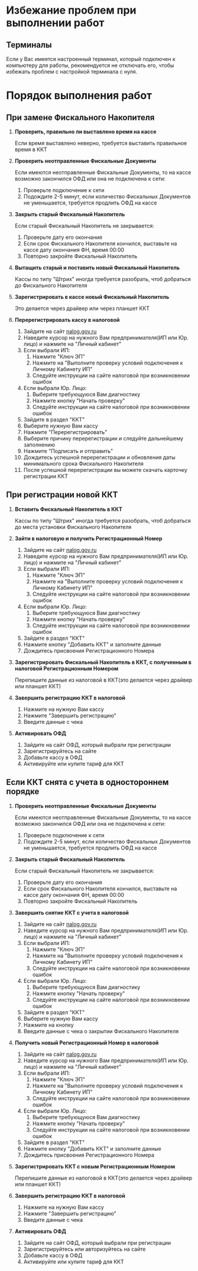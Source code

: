 # Избежание проблем при выполнении работ
## Терминалы
Если у Вас имеется настроенный терминал, который подключен к компьютеру для работы, рекомендуется не отключать его, чтобы избежать проблем с настройкой терминала с нуля.

# Порядок выполнения работ

## При замене Фискального Накопителя

1. **Проверить, правильно ли выставлено время на кассе**

	Если время выставлено неверно, требуется выставить правильное время в ККТ
2. **Проверить неотправленные Фискальные Документы**

	Если имеются неотправленные Фискальные Документы, то на кассе возможно закончился ОФД или она не подключена к сети:
	1. Проверьте подключение к сети
	2. Подождите 2-5 минут, если количество Фискальных Документов не уменьшается, требуется продлить ОФД на кассе
3. **Закрыть старый Фискальный Накопитель**

	Если старый Фискальный Накопитель не закрывается:
	1. Проверьте дату его окончания
	2. Если срок Фискального Накопителя кончился, выставьте на кассе дату окончания ФН, время 00:00
	3. Повторно закройте Фискальный Накопитель
4. **Вытащить старый и поставить новый Фискальный Накопитель**

	Кассы по типу "Штрих" иногда требуется разобрать, чтоб добраться до Фискального Накопителя
5. **Зарегистрировать в кассе новый Фискальный Накопитель**

	Это делается через драйвер или через планшет ККТ
6. **Перерегистрировать кассу в налоговой**
	1. Зайдите на сайт [nalog.gov.ru](https://www.nalog.gov.ru)
	2. Наведите курсор на нужного Вам предпринимателя(ИП или Юр. лицо) и нажмите на "Личный кабинет"
	3. Если выбрали ИП:
		1. Нажмите "Ключ ЭП"
		2. Нажмите на "Выполните проверку условий подключения к Личному Кабинету ИП"
		3. Следуйте инструкции на сайте налоговой при возникновении ошибок
	4. Если выбрали Юр. Лицо:
		1. Выберите требующуюся Вам диагностику
		2. Нажмите кнопку "Начать проверку"
		3. Следуйте инструкции на сайте налоговой при возникновении ошибок
	5. Зайдите в раздел "ККТ"
	6. Выберите нужную Вам кассу
	7. Нажмите "Перерегистрировать"
	8. Выберите причину перерегистрации и следуйте дальнейшему заполнению
	9. Нажмите "Подписать и отправить"
	10. Дождитесь успешной перерегистрации и обновления даты минимального срока Фискального Накопителя
	11. После успешной перерегистрации вы можете скачать карточку регистрации ККТ

## При регистрации новой ККТ

1. **Вставить Фискальный Накопитель в ККТ**

	Кассы по типу "Штрих" иногда требуется разобрать, чтоб добраться до места установки Фискального Накопителя
2. **Зайти в налоговую и получить Регистрационный Номер**
	1. Зайдите на сайт [nalog.gov.ru](https://www.nalog.gov.ru)
	2. Наведите курсор на нужного Вам предпринимателя(ИП или Юр. лицо) и нажмите на "Личный кабинет"
	3. Если выбрали ИП:
		1. Нажмите "Ключ ЭП"
		2. Нажмите на "Выполните проверку условий подключения к Личному Кабинету ИП"
		3. Следуйте инструкции на сайте налоговой при возникновении ошибок
	4. Если выбрали Юр. Лицо:
		1. Выберите требующуюся Вам диагностику
		2. Нажмите кнопку "Начать проверку"
		3. Следуйте инструкции на сайте налоговой при возникновении ошибок
	5. Зайдите в раздел "ККТ"
	6. Нажмите кнопку "Добавить ККТ" и заполните данные
	7. Дождитесь присвоения Регистрационного Номера
3. **Зарегистрировать Фискальный Накопитель в ККТ, с полученным в налоговой Регистрационным Номером**

	Перепишите данные из налоговой в ККТ(это делается через драйвер или планшет ККТ)
4. **Завершить регистрацию ККТ в налоговой**
	1. Нажмите на нужную Вам кассу
	2. Нажмите "Завершить регистрацию"
	3. Введите данные с чека
5. **Активировать ОФД**
	1. Зайдите на сайт ОФД, который выбрали при регистрации
	2. Зарегистрируйтесь на сайте
	3. Добавьте кассу в ОФД
	4. Активируйте или купите тариф для ККТ

## Если ККТ снята с учета в одностороннем порядке

1. **Проверить неотправленные Фискальные Документы**

	Если имеются неотправленные Фискальные Документы, то на кассе возможно закончился ОФД или она не подключена к сети:
	1. Проверьте подключение к сети
	2. Подождите 2-5 минут, если количество Фискальных Документов не уменьшается, требуется продлить ОФД на кассе
2. **Закрыть старый Фискальный Накопитель**

	Если старый Фискальный Накопитель не закрывается:
	1. Проверьте дату его окончания
	2. Если срок Фискального Накопителя кончился, выставьте на кассе дату окончания ФН, время 00:00
	3. Повторно закройте Фискальный Накопитель
3. **Завершить снятие ККТ с учета в налоговой**
	1. Зайдите на сайт [nalog.gov.ru](https://www.nalog.gov.ru)
	2. Наведите курсор на нужного Вам предпринимателя(ИП или Юр. лицо) и нажмите на "Личный кабинет"
	3. Если выбрали ИП:
		1. Нажмите "Ключ ЭП"
		2. Нажмите на "Выполните проверку условий подключения к Личному Кабинету ИП"
		3. Следуйте инструкции на сайте налоговой при возникновении ошибок
	4. Если выбрали Юр. Лицо:
		1. Выберите требующуюся Вам диагностику
		2. Нажмите кнопку "Начать проверку"
		3. Следуйте инструкции на сайте налоговой при возникновении ошибок
	5. Зайдите в раздел "ККТ"
	6. Выберите нужную Вам кассу
	7. Нажмите на кнопку
	8. Введите данные с чека о закрытии Фискального Накопителя
4. **Получить новый Регистрационный Номер в налоговой**
	1. Зайдите на сайт [nalog.gov.ru](https://www.nalog.gov.ru)
	2. Наведите курсор на нужного Вам предпринимателя(ИП или Юр. лицо) и нажмите на "Личный кабинет"
	3. Если выбрали ИП:
		1. Нажмите "Ключ ЭП"
		2. Нажмите на "Выполните проверку условий подключения к Личному Кабинету ИП"
		3. Следуйте инструкции на сайте налоговой при возникновении ошибок
	4. Если выбрали Юр. Лицо:
		1. Выберите требующуюся Вам диагностику
		2. Нажмите кнопку "Начать проверку"
		3. Следуйте инструкции на сайте налоговой при возникновении ошибок
	5. Зайдите в раздел "ККТ"
	6. Нажмите кнопку "Добавить ККТ" и заполните данные
	7. Дождитесь присвоения Регистрационного Номера
5. **Зарегистрировать ККТ с новым Регистрационным Номером**

	Перепишите данные из налоговой в ККТ(это делается через драйвер или планшет ККТ)
6. **Завершить регистрацию ККТ в налоговой**
	1. Нажмите на нужную Вам кассу
	2. Нажмите "Завершить регистрацию"
	3. Введите данные с чека
7. **Активировать ОФД**
	1. Зайдите на сайт ОФД, который выбрали при регистрации
	2. Зарегистрируйтесь или авторизуйтесь на сайте
	3. Добавьте кассу в ОФД
	4. Активируйте или купите тариф для ККТ